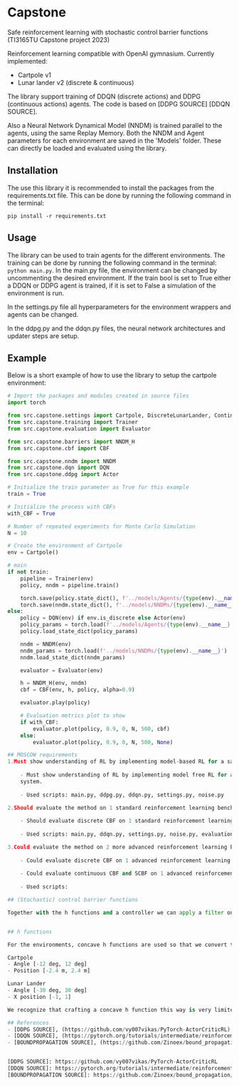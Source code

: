# Capstone
Safe reinforcement learning with stochastic control barrier functions (TI3165TU Capstone project 2023)

Reinforcement learning compatible with OpenAI gymnasium. Currently implemented:
- Cartpole v1
- Lunar lander v2 (discrete & continuous)

The library support training of DDQN (discrete actions) and DDPG (continuous actions) agents. The code is based on [DDPG SOURCE] [DDQN SOURCE].

Also a Neural Network Dynamical Model (NNDM) is trained parallel to the agents, using the same Replay Memory. Both the NNDM and Agent parameters for each environment are saved in the 'Models' folder. These can directly be loaded and evaluated using the library.


## Installation
The use this library it is recommended to install the packages from the requirements.txt file. This can be done by running the following command in the terminal:

```pip install -r requirements.txt```

## Usage
The library can be used to train agents for the different environments. The training can be done by running the following command in the terminal: ```python main.py```. In the main.py file, the environment can be changed by uncommenting the desired environment. If the train bool is set to True either a DDQN or DDPG agent is trained, if it is set to False a simulation of the environment is run.

In the settings.py file all hyperparameters for the environment wrappers and agents can be changed. 

In the ddpg.py and the ddqn.py files, the neural network architectures and updater steps are setup.

## Example
Below is a short example of how to use the library to setup the cartpole environment:

```python
# Import the packages and modules created in source files
import torch

from src.capstone.settings import Cartpole, DiscreteLunarLander, ContinuousLunarLander
from src.capstone.training import Trainer
from src.capstone.evaluation import Evaluator

from src.capstone.barriers import NNDM_H
from src.capstone.cbf import CBF

from src.capstone.nndm import NNDM
from src.capstone.dqn import DQN
from src.capstone.ddpg import Actor

# Initialize the train parameter as True for this example
train = True

# Initialize the process with CBFs
with_CBF = True

# Number of repeated experiments for Monte Carlo Simulation
N = 10

# Create the environment of Cartpole
env = Cartpole()

# main
if not train:
    pipeline = Trainer(env)
    policy, nndm = pipeline.train()

    torch.save(policy.state_dict(), f'../models/Agents/{type(env).__name__}')
    torch.save(nndm.state_dict(), f'../models/NNDMs/{type(env).__name__}')
else:
    policy = DQN(env) if env.is_discrete else Actor(env)
    policy_params = torch.load(f'../models/Agents/{type(env).__name__}')
    policy.load_state_dict(policy_params)

    nndm = NNDM(env)
    nndm_params = torch.load(f'../models/NNDMs/{type(env).__name__}')
    nndm.load_state_dict(nndm_params)

    evaluator = Evaluator(env)

    h = NNDM_H(env, nndm)
    cbf = CBF(env, h, policy, alpha=0.9)

    evaluator.play(policy)

    # Evaluation metrics plot to show
    if with_CBF:
        evaluator.plot(policy, 0.9, 0, N, 500, cbf)
    else:
        evaluator.plot(policy, 0.9, 0, N, 500, None)

## MOSCOW requirements
1.Must show understanding of RL by implementing model-based RL for a safety critical system.
    
    - Must show understanding of RL by implementing model free RL for a safety critical 
    system.
    
    - Used scripts: main.py, ddpg.py, ddqn.py, settings.py, noise.py

2.Should evaluate the method on 1 standard reinforcement learning benchmark (cartpole).
    
    - Should evaluate discrete CBF on 1 standard reinforcement learning benchmark (cartpole).
    
    - Used scripts: main.py, ddqn.py, settings.py, noise.py, evaluation.py, nndm.py, 

3.Could evaluate the method on 2 more advanced reinforcement learning benchmarks (lunar lander and bipedal walker).
    
    - Could evaluate discrete CBF on 1 advanced reinforcement learning benchmark (lunar lander discrete)
    
    - Could evaluate continuous CBF and SCBF on 1 advanced reinforcement learning benchmark (lunar lander continuous with added stochasticity)
    
    - Used scripts:

## (Stochastic) control barrier functions

Together with the h functions and a controller we can apply a filter on the controller in order to make the controller safer. Safety is defined through the h function. When you are in an environment you can use a control barrier function, discrete or continuous. If you want to account for stochasticity you can use a stochastic control barrier function but keep in mind this is only implemented for continuous controls. Takes a state as input and outputs a control.


## h functions

For the environments, concave h functions are used so that we convert the CBF constraint from ED to CED [SCBF SOURCE]. The output of the h functions are vectors; each element in the vector corresponds to a safety-critical state element for which we define bounds. The parabolas are defined to have maximum 1, and have their roots at the bounds of unsafety. 

Cartpole
- Angle [-12 deg, 12 deg]
- Position [-2.4 m, 2.4 m]

Lunar Lander
- Angle [-30 deg, 30 deg]
- X position [-1, 1]

We recognize that crafting a concave h function this way is very limited, as state elements are only considered independent of one another. More complex functions could be specified in the settings.py file; for example h constraints that consider a combination of position & velocity.

## References
- [DDPG SOURCE], (https://github.com/vy007vikas/PyTorch-ActorCriticRL)
- [DDQN SOURCE], (https://pytorch.org/tutorials/intermediate/reinforcement_q_learning.html)
- [BOUNDPROPAGATION SOURCE], (https://github.com/Zinoex/bound_propagation/blob/main/README.md)


[DDPG SOURCE]: https://github.com/vy007vikas/PyTorch-ActorCriticRL
[DDQN SOURCE]: https://pytorch.org/tutorials/intermediate/reinforcement_q_learning.html
[BOUNDPROPAGATION SOURCE]: https://github.com/Zinoex/bound_propagation/blob/main/README.md
